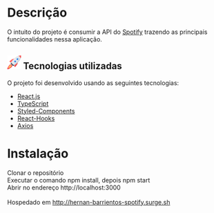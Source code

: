 # Descrição
O intuito do projeto é consumir a API do [Spotify](https://https://developer.spotify.com/documentation/web-api/) trazendo as principais funcionalidades nessa aplicação.


## ![enter image description here](https://github.com/Jrferrao/Jrferrao/blob/main/Imagens/rocket.png?raw=true)  Tecnologias utilizadas

O projeto foi desenvolvido usando as seguintes tecnologias:

-   [React.js](https://pt-br.reactjs.org/docs/getting-started.html)
-   [TypeScript](https://www.typescriptlang.org/)
-   [Styled-Components](https://styled-components.com/docs)
-   [React-Hooks](https://reactrouter.com/native/guides/quick-start)
-   [Axios](https://axios-http.com/ptbr/docs/intro)



# Instalação

Clonar o repositório<br>
Executar o comando npm install, depois npm start<br>
Abrir no endereço http://localhost:3000<br><br>
Hospedado em
http://hernan-barrientos-spotify.surge.sh
